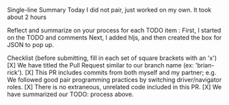 Single-line Summary
Today I did not pair, just worked on my own. It took about 2 hours

Reflect and summarize on your process for each TODO item :
First, I started on the TODO and comments
Next, I added hljs, and then created the box for JSON to pop up. 

Checklist (before submitting, fill in each set of square brackets with an 'x')
[X] We have titled the Pull Request similar to our branch name (ex: 'brian-rick').
[X] This PR includes commits from both myself and my partner; e.g. We followed good pair programming practices by switching driver/navigator roles.
[X] There is no extraneous, unrelated code included in this PR.
[X] We have summarized our TODO: process above.